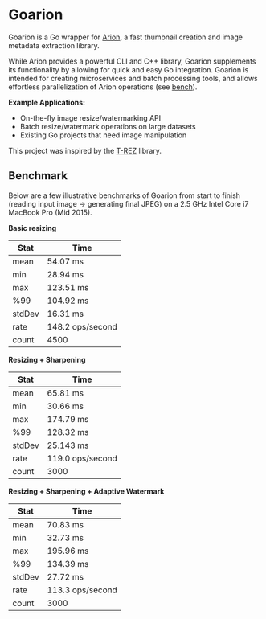 # Goarion
Goarion is a Go wrapper for [Arion](https://github.com/snapwire-media/arion), a fast thumbnail creation and 
image metadata extraction library. 

While Arion provides a powerful CLI and C++ library, Goarion supplements its functionality by allowing for
quick and easy Go integration.  Goarion is intended for creating microservices and batch processing tools, and allows effortless parallelization of Arion operations (see [bench](bench/main.go)).

**Example Applications:**
* On-the-fly image resize/watermarking API
* Batch resize/watermark operations on large datasets
* Existing Go projects that need image manipulation

This project was inspired by the [T-REZ](https://github.com/DAddYE/trez) library.  

## Benchmark
Below are a few illustrative benchmarks of Goarion from start to finish (reading input image -> generating final JPEG) on a 2.5 GHz Intel Core i7 MacBook Pro (Mid 2015).

**Basic resizing**

| Stat | Time |
|-----------|---------|
| mean      | 54.07 ms |
| min       | 28.94 ms |
| max       | 123.51 ms |
| %99       | 104.92 ms |
| stdDev    | 16.31 ms |
| rate      | 148.2 ops/second |
| count     | 4500 |

**Resizing + Sharpening**

| Stat | Time |
|-----------|---------|
| mean      | 65.81 ms |
| min       | 30.66 ms |
| max       | 174.79 ms |
| %99       | 128.32 ms |
| stdDev    | 25.143 ms |
| rate      | 119.0 ops/second |
| count     | 3000 |

**Resizing + Sharpening + Adaptive Watermark**
     
| Stat | Time |
|-----------|---------|
| mean      | 70.83 ms |
| min       | 32.73 ms |
| max       | 195.96 ms |
| %99       | 134.39 ms |
| stdDev    | 27.72 ms |
| rate      | 113.3 ops/second |
| count     | 3000 |
   
